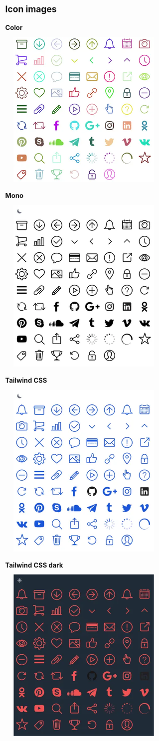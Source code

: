 # Icon images

## Color

<p align="center">
<img width="450" src="https://raw.githubusercontent.com/shinokada/svelte-evil-icons/main/static/images/evil-color.webp" />
</p>

## Mono

<p align="center">
<img width="450" src="https://raw.githubusercontent.com/shinokada/svelte-evil-icons/main/static/images/evil-mono.webp" />
</p>

## Tailwind CSS

<p align="center">
<img width="450" src="https://raw.githubusercontent.com/shinokada/svelte-evil-icons/main/static/images/evil-tailwind.webp" />
</p>

## Tailwind CSS dark

<p align="center">
<img width="450" src="https://raw.githubusercontent.com/shinokada/svelte-evil-icons/main/static/images/evil-tailwind-dark.webp" />
</p>
